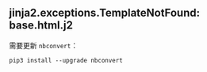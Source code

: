 




## jinja2.exceptions.TemplateNotFound: base.html.j2

需要更新 `nbconvert`：

```shell
pip3 install --upgrade nbconvert
```

